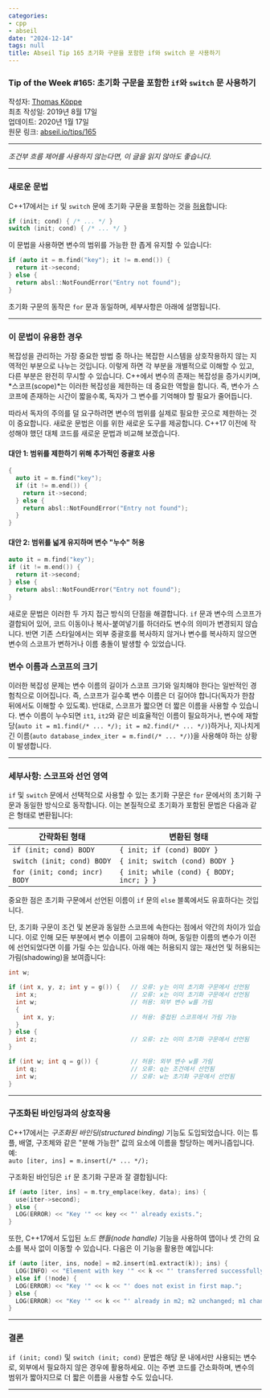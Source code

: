 ```yaml
---
categories:
- cpp
- abseil
date: "2024-12-14"
tags: null
title: Abseil Tip 165 초기화 구문을 포함한 if와 switch 문 사용하기
---
```



### Tip of the Week #165: 초기화 구문을 포함한 `if`와 `switch` 문 사용하기

작성자: [Thomas Köppe](mailto:tkoeppe@google.com)  
최초 작성일: 2019년 8월 17일  
업데이트: 2020년 1월 17일  
원문 링크: [abseil.io/tips/165](https://abseil.io/tips/165)

---

*조건부 흐름 제어를 사용하지 않는다면, 이 글을 읽지 않아도 좋습니다.*

---

### 새로운 문법

C++17에서는 `if` 및 `switch` 문에 초기화 구문을 포함하는 것을 [허용](http://www.open-std.org/jtc1/sc22/wg21/docs/papers/2016/p0305r1.html)합니다:

```cpp
if (init; cond) { /* ... */ }
switch (init; cond) { /* ... */ }
```

이 문법을 사용하면 변수의 범위를 가능한 한 좁게 유지할 수 있습니다:

```cpp
if (auto it = m.find("key"); it != m.end()) {
  return it->second;
} else {
  return absl::NotFoundError("Entry not found");
}
```

초기화 구문의 동작은 `for` 문과 동일하며, 세부사항은 아래에 설명됩니다.

---

### 이 문법이 유용한 경우

복잡성을 관리하는 가장 중요한 방법 중 하나는 복잡한 시스템을 상호작용하지 않는 지역적인 부분으로 나누는 것입니다. 이렇게 하면 각 부분을 개별적으로 이해할 수 있고, 다른 부분은 완전히 무시할 수 있습니다. C++에서 변수의 존재는 복잡성을 증가시키며, *스코프(scope)*는 이러한 복잡성을 제한하는 데 중요한 역할을 합니다. 즉, 변수가 스코프에 존재하는 시간이 짧을수록, 독자가 그 변수를 기억해야 할 필요가 줄어듭니다.

따라서 독자의 주의를 덜 요구하려면 변수의 범위를 실제로 필요한 곳으로 제한하는 것이 중요합니다. 새로운 문법은 이를 위한 새로운 도구를 제공합니다. C++17 이전에 작성해야 했던 대체 코드를 새로운 문법과 비교해 보겠습니다.

#### 대안 1: 범위를 제한하기 위해 추가적인 중괄호 사용

```cpp
{
  auto it = m.find("key");
  if (it != m.end()) {
    return it->second;
  } else {
    return absl::NotFoundError("Entry not found");
  }
}
```

#### 대안 2: 범위를 넓게 유지하며 변수 "누수" 허용

```cpp
auto it = m.find("key");
if (it != m.end()) {
  return it->second;
} else {
  return absl::NotFoundError("Entry not found");
}
```

새로운 문법은 이러한 두 가지 접근 방식의 단점을 해결합니다. `if` 문과 변수의 스코프가 결합되어 있어, 코드 이동이나 복사-붙여넣기를 하더라도 변수의 의미가 변경되지 않습니다. 반면 기존 스타일에서는 외부 중괄호를 복사하지 않거나 변수를 복사하지 않으면 변수의 스코프가 변하거나 이름 충돌이 발생할 수 있었습니다.

### 변수 이름과 스코프의 크기

이러한 복잡성 문제는 변수 이름의 길이가 스코프 크기와 일치해야 한다는 일반적인 경험칙으로 이어집니다. 즉, 스코프가 길수록 변수 이름은 더 길어야 합니다(독자가 한참 뒤에서도 이해할 수 있도록). 반대로, 스코프가 짧으면 더 짧은 이름을 사용할 수 있습니다. 변수 이름이 누수되면 `it1`, `it2`와 같은 비효율적인 이름이 필요하거나, 변수에 재할당(`auto it = m1.find(/* ... */); it = m2.find(/* ... */)`)하거나, 지나치게 긴 이름(`auto database_index_iter = m.find(/* ... */)`)을 사용해야 하는 상황이 발생합니다.

---

### 세부사항: 스코프와 선언 영역

`if` 및 `switch` 문에서 선택적으로 사용할 수 있는 초기화 구문은 `for` 문에서의 초기화 구문과 동일한 방식으로 동작합니다. 이는 본질적으로 초기화가 포함된 문법은 다음과 같은 형태로 변환됩니다:

| 간략화된 형태                 | 변환된 형태                              |
| ----------------------------- | ---------------------------------------- |
| `if (init; cond) BODY`        | `{ init; if (cond) BODY }`               |
| `switch (init; cond) BODY`    | `{ init; switch (cond) BODY }`           |
| `for (init; cond; incr) BODY` | `{ init; while (cond) { BODY; incr; } }` |

중요한 점은 초기화 구문에서 선언된 이름이 `if` 문의 `else` 블록에서도 유효하다는 것입니다.

단, 초기화 구문이 조건 및 본문과 동일한 스코프에 속한다는 점에서 약간의 차이가 있습니다. 이로 인해 모든 부분에서 변수 이름이 고유해야 하며, 동일한 이름의 변수가 이전에 선언되었다면 이를 가릴 수는 있습니다. 아래 예는 허용되지 않는 재선언 및 허용되는 가림(shadowing)을 보여줍니다:

```cpp
int w;

if (int x, y, z; int y = g()) {   // 오류: y는 이미 초기화 구문에서 선언됨
  int x;                          // 오류: x는 이미 초기화 구문에서 선언됨
  int w;                          // 허용: 외부 변수 w를 가림
  {
    int x, y;                     // 허용: 중첩된 스코프에서 가림 가능
  }
} else {
  int z;                          // 오류: z는 이미 초기화 구문에서 선언됨
}

if (int w; int q = g()) {         // 허용: 외부 변수 w를 가림
  int q;                          // 오류: q는 조건에서 선언됨
  int w;                          // 오류: w는 초기화 구문에서 선언됨
}
```

---

### 구조화된 바인딩과의 상호작용

C++17에서는 *구조화된 바인딩(structured binding)* 기능도 도입되었습니다. 이는 튜플, 배열, 구조체와 같은 "분해 가능한" 값의 요소에 이름을 할당하는 메커니즘입니다. 예:  
`auto [iter, ins] = m.insert(/* ... */);`

구조화된 바인딩은 `if` 문 초기화 구문과 잘 결합됩니다:

```cpp
if (auto [iter, ins] = m.try_emplace(key, data); ins) {
  use(iter->second);
} else {
  LOG(ERROR) << "Key '" << key << "' already exists.";
}
```

또한, C++17에서 도입된 *노드 핸들(node handle)* 기능을 사용하여 맵이나 셋 간의 요소를 복사 없이 이동할 수 있습니다. 다음은 이 기능을 활용한 예입니다:

```cpp
if (auto [iter, ins, node] = m2.insert(m1.extract(k)); ins) {
  LOG(INFO) << "Element with key '" << k << "' transferred successfully";
} else if (!node) {
  LOG(ERROR) << "Key '" << k << "' does not exist in first map.";
} else {
  LOG(ERROR) << "Key '" << k << "' already in m2; m2 unchanged; m1 changed.";
}
```

---

### 결론

`if (init; cond)` 및 `switch (init; cond)` 문법은 해당 문 내에서만 사용되는 변수로, 외부에서 필요하지 않은 경우에 활용하세요. 이는 주변 코드를 간소화하며, 변수의 범위가 짧아지므로 더 짧은 이름을 사용할 수도 있습니다.

---